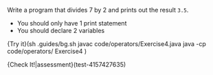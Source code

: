 Write a program that divides 7 by 2 and prints out the result `3.5`.

* You should only have 1 print statement
* You should declare 2 variables

{Try it}(sh .guides/bg.sh javac code/operators/Exercise4.java java -cp code/operators/ Exercise4 )

{Check It!|assessment}(test-4157427635)
